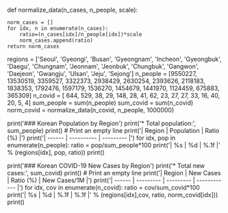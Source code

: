 
def normalize_data(n_cases, n_people, scale):
    
    
    norm_cases = []
    for idx, n in enumerate(n_cases):
        ratio=(n_cases[idx]/n_people[idx])*scale
        norm_cases.append(ratio)
    return norm_cases

regions  = ['Seoul', 'Gyeongi', 'Busan', 'Gyeongnam', 'Incheon', 'Gyeongbuk', 'Daegu', 'Chungnam', 'Jeonnam', 'Jeonbuk', 'Chungbuk', 'Gangwon', 'Daejeon', 'Gwangju', 'Ulsan', 'Jeju', 'Sejong']
n_people = [9550227,  13530519, 3359527,     3322373,   2938429,     2630254, 2393626,    2118183,   1838353,   1792476,    1597179,   1536270,   1454679,   1441970, 1124459, 675883,   365309] 
n_covid  = [    644,       529,      38,          29,       148,          28,      41,         62,        23,        27,         27,        33,        16,        40,      20,      5,        4] 
sum_people = sum(n_people) 
sum_covid  = sum(n_covid) 
norm_covid = normalize_data(n_covid, n_people, 1000000) 

print('### Korean Population by Region')
print('* Total population:', sum_people)
print() # Print an empty line
print('| Region | Population | Ratio (%) |')
print('| ------ | ---------- | --------- |')
for idx, pop in enumerate(n_people):
    ratio = pop/sum_people*100 
    print('| %s | %d | %.1f |' % (regions[idx], pop, ratio))
print()


print('### Korean COVID-19 New Cases by Region')
print('* Total new cases:', sum_covid)
print() # Print an empty line
print('| Region | New Cases | Ratio (%) | New Cases/1M |')
print('| ------ | --------- | --------- | ------------ |')
for idx, cov in enumerate(n_covid):
    ratio = cov/sum_covid*100  
    print('| %s | %d | %.1f | %.1f |' % (regions[idx],cov, ratio, norm_covid[idx]))
print()